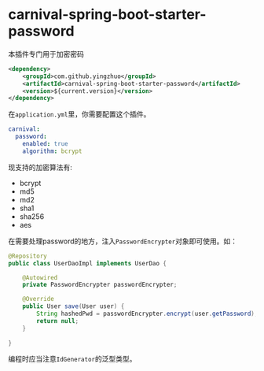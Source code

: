 # carnival-spring-boot-starter-password

本插件专门用于加密密码

```xml
<dependency>
    <groupId>com.github.yingzhuo</groupId>
    <artifactId>carnival-spring-boot-starter-password</artifactId>
    <version>${current.version}</version>
</dependency>
```

在`application.yml`里，你需要配置这个插件。

```yaml
carnival:
  password:
    enabled: true
    algorithm: bcrypt
```

现支持的加密算法有:

* bcrypt
* md5
* md2
* sha1
* sha256
* aes

在需要处理password的地方，注入`PasswordEncrypter`对象即可使用。如：

```java
@Repository
public class UserDaoImpl implements UserDao {

    @Autowired
    private PasswordEncrypter passwordEncrypter;

    @Override
    public User save(User user) {
        String hashedPwd = passwordEncrypter.encrypt(user.getPassword);
        return null;
    }
    
}
```

编程时应当注意`IdGenerator`的泛型类型。